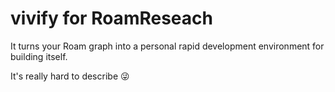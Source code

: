 # vivify for RoamReseach

It turns your Roam graph into a personal rapid development environment for building itself.

It's really hard to describe 😜
